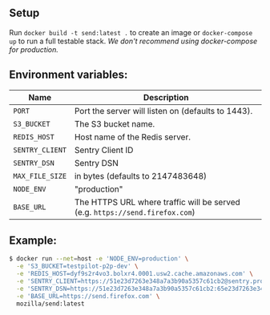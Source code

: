 ## Setup

Run `docker build -t send:latest .` to create an image or `docker-compose up` to run a full testable stack. *We don't recommend using docker-compose for production.*

## Environment variables:

| Name            | Description                                                                  |
| --------------- | ---------------------------------------------------------------------------- |
| `PORT`          | Port the server will listen on (defaults to 1443).                           |
| `S3_BUCKET`     | The S3 bucket name.                                                          |
| `REDIS_HOST`    | Host name of the Redis server.                                               |
| `SENTRY_CLIENT` | Sentry Client ID                                                             |
| `SENTRY_DSN`    | Sentry DSN                                                                   |
| `MAX_FILE_SIZE` | in bytes (defaults to 2147483648)                                            |
| `NODE_ENV`      | "production"                                                                 |
| `BASE_URL`      | The HTTPS URL where traffic will be served (e.g. `https://send.firefox.com`) |

## Example:

```sh
$ docker run --net=host -e 'NODE_ENV=production' \
  -e 'S3_BUCKET=testpilot-p2p-dev' \
  -e 'REDIS_HOST=dyf9s2r4vo3.bolxr4.0001.usw2.cache.amazonaws.com' \
  -e 'SENTRY_CLIENT=https://51e23d7263e348a7a3b90a5357c61cb2@sentry.prod.mozaws.net/168' \
  -e 'SENTRY_DSN=https://51e23d7263e348a7a3b90a5357c61cb2:65e23d7263e348a7a3b90a5357c61c44@sentry.prod.mozaws.net/168' \
  -e 'BASE_URL=https://send.firefox.com' \
  mozilla/send:latest
```
